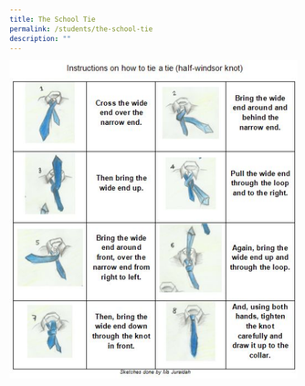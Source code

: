 ```yaml
---
title: The School Tie
permalink: /students/the-school-tie
description: ""
---
```

<img src="/images/tie.jpg">